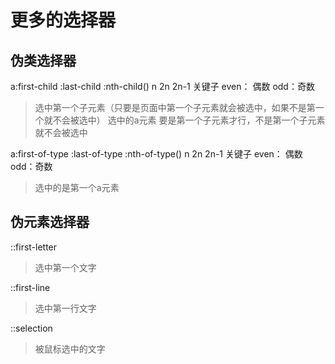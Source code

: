 # 更多的选择器


## 伪类选择器

a:first-child
   :last-child
   :nth-child()    n 2n 2n-1 关键子 even： 偶数 odd：奇数

> 选中第一个子元素（只要是页面中第一个子元素就会被选中，如果不是第一个就不会被选中）
> 选中的a元素 要是第一个子元素才行，不是第一个子元素就不会被选中 

a:first-of-type
   :last-of-type
   :nth-of-type()  n 2n 2n-1 关键子 even： 偶数 odd：奇数

> 选中的是第一个a元素


## 伪元素选择器

::first-letter 

> 选中第一个文字

::first-line

> 选中第一行文字

::selection

> 被鼠标选中的文字